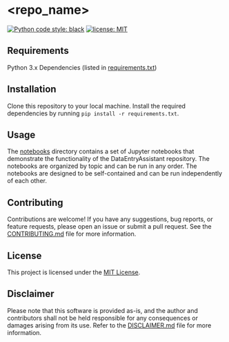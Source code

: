 # <repo_name>

[![Python code style: black](https://img.shields.io/badge/code%20style-black-000000.svg)](https://github.com/psf/black)
[![license: MIT](https://img.shields.io/badge/License-MIT-purple.svg)](LICENSE)

<brief description>

<detialed description>


## Requirements
Python 3.x
Dependencies (listed in [requirements.txt](./requirements.txt))

## Installation
Clone this repository to your local machine.
Install the required dependencies by running `pip install -r requirements.txt`.

## Usage
The [notebooks](./notebooks/) directory contains a set of Jupyter notebooks that demonstrate the functionality of the DataEntryAssistant repository. The notebooks are organized by topic and can be run in any order. The notebooks are designed to be self-contained and can be run independently of each other.

## Contributing
Contributions are welcome! If you have any suggestions, bug reports, or feature requests, please open an issue or submit a pull request. See the [CONTRIBUTING.md](./CONTRIBUTING.md) file for more information.

## License
This project is licensed under the [MIT License](./LICENSE).

## Disclaimer
Please note that this software is provided as-is, and the author and contributors shall not be held responsible for any consequences or damages arising from its use. Refer to the [DISCLAIMER.md](./DISCLAIMER.md) file for more information.